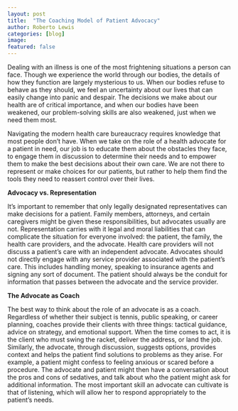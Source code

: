 ```yaml
---
layout: post
title:  "The Coaching Model of Patient Advocacy"
author: Roberto Lewis
categories: [blog]
image:
featured: false
---
```


Dealing with an illness is one of the most frightening situations a person can face. Though we experience the world through our bodies, the details of how they function are largely mysterious to us. When our bodies refuse to behave as they should, we feel an uncertainty about our lives that can easily change into panic and despair. The decisions we make about our health are of critical importance, and when our bodies have been weakened, our problem-solving skills are also weakened, just when we need them most.

Navigating the modern health care bureaucracy requires knowledge that most people don’t have. When we take on the role of a health advocate for a patient in need, our job is to educate them about the obstacles they face, to engage them in discussion to determine their needs and to empower them to make the best decisions about their own care. We are not there to represent or make choices for our patients, but rather to help them find the tools they need to reassert control over their lives.  

**Advocacy vs. Representation**

It’s important to remember that only legally designated representatives can make decisions for a patient. Family members, attorneys, and certain caregivers might be given these responsibilities, but advocates usually are not. Representation carries with it legal and moral liabilities that can complicate the situation for everyone involved: the patient, the family, the health care providers, and the advocate. Health care providers will not discuss a patient’s care with an independent advocate. Advocates should not directly engage with any service provider associated with the patient’s care. This includes handling money, speaking to insurance agents and signing any sort of document.  The patient should always be the conduit for information that passes between the advocate and the service provider. 

**The Advocate as Coach**

The best way to think about the role of an advocate is as a coach. Regardless of whether their subject is tennis, public speaking, or career planning, coaches provide their clients with three things: tactical guidance, advice on strategy, and emotional support.  When the time comes to act, it is the client who must swing the racket, deliver the address, or land the job. Similarly, the advocate, through discussion, suggests options, provides context and helps the patient find solutions to problems as they arise. For example, a patient might confess to feeling anxious or scared before a procedure. The advocate and patient might then have a conversation about the pros and cons of sedatives, and talk about who the patient might ask for additional information. The most important skill an advocate can cultivate is that of listening, which will allow her to respond appropriately to the patient’s needs.
